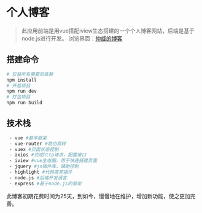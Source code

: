# 个人博客

> 此应用前端是用vue搭配iview生态搭建的一个个人博客网站，后端是基于node.js进行开发。
> 浏览界面：[仲威的博客](https://blogme.top)

## 搭建命令
``` bash
# 安装所有需要的依赖
npm install
# 开启项目
npm run dev
# 打包项目 
npm run build
```
## 技术栈

``` bash
 - vue #基本框架
 - vue-router #路由跳转
 - vuex #页面状态控制
 - axios #完成http请求，配置接口
 - iview #vue生态圈，用于快速搭建页面
 - jquery #js插件库，辅助控制
 - highlight #代码高亮插件
 - node.js #后端开发语言
 - express #基于node.js的框架
```

此博客初期花费时间为25天，到如今，慢慢地在维护，增加新功能，使之更加完善。
